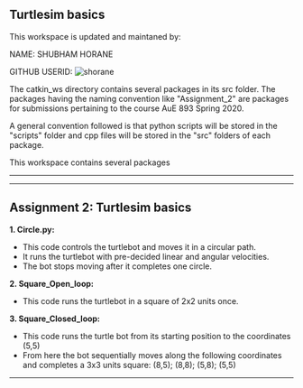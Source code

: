 ## Turtlesim basics

This workspace is updated and maintaned by:

NAME: SHUBHAM HORANE

GITHUB USERID: ![shorane](https://github.com/shorane)

The catkin_ws directory contains several packages in its src folder. The packages having the naming convention like "Assignment_2" are packages for submissions pertaining to the course AuE 893 Spring 2020.

A general convention followed is that python scripts will be stored in the "scripts" folder and cpp files will be stored in the "src" folders of each package.

This workspace contains several packages
_____________________________________________________
-----------------------------------------------------
Assignment 2: Turtlesim basics
-----------------------------------------------------
**1. Circle.py:**
- This code controls the turtlebot and moves it in a circular path. 
- It runs the turtlebot with pre-decided linear and angular velocities.
- The bot stops moving after it completes one circle.

**2. Square_Open_loop:**
- This code runs the turtlebot in a square of 2x2 units once. 

**3. Square_Closed_loop:**
- This code runs the turtle bot from its starting position to the coordinates (5,5)
- From here the bot sequentially moves along the following coordinates and completes a 3x3 units square:
(8,5); (8,8); (5,8); (5,5)
_____________________________________________________
 
